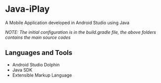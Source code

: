 # Java-iPlay
A Mobile Application developed in Android Studio using Java

*NOTE: The initial configuration is in the build.gradle file, the above folders contains the main source codes*

## Languages and Tools
- Android Studio Dolphin
- Java SDK
- Extensible Markup Language
